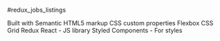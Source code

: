 #redux_jobs_listings

Built with
Semantic HTML5 markup
CSS custom properties
Flexbox
CSS Grid
Redux
React - JS library
Styled Components - For styles

